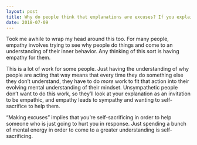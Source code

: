 ```yaml
---
layout: post
title: Why do people think that explanations are excuses? If you explain what causes people to act a certain way, why do people think you are “making excuses” for them?
date: 2018-07-09
---
```


<p>Took me awhile to wrap my head around this too. For many people, empathy involves trying to see why people do things and come to an understanding of their inner behavior. Any thinking of this sort is having empathy for them.</p><p>This is a lot of work for some people. Just having the understanding of why people are acting that way means that every time they do something else they don’t understand, they have to do <i>more</i> work to fit that action into their evolving mental understanding of their mindset. Unsympathetic people don’t want to do this work, so they’ll look at your explanation as an invitation to be empathic, and empathy leads to sympathy and wanting to self-sacrifice to help them.</p><p>“Making excuses” implies that you’re self-sacrificing in order to help someone who is just going to hurt you in response. Just spending a bunch of mental energy in order to come to a greater understanding is self-sacrificing.</p>
